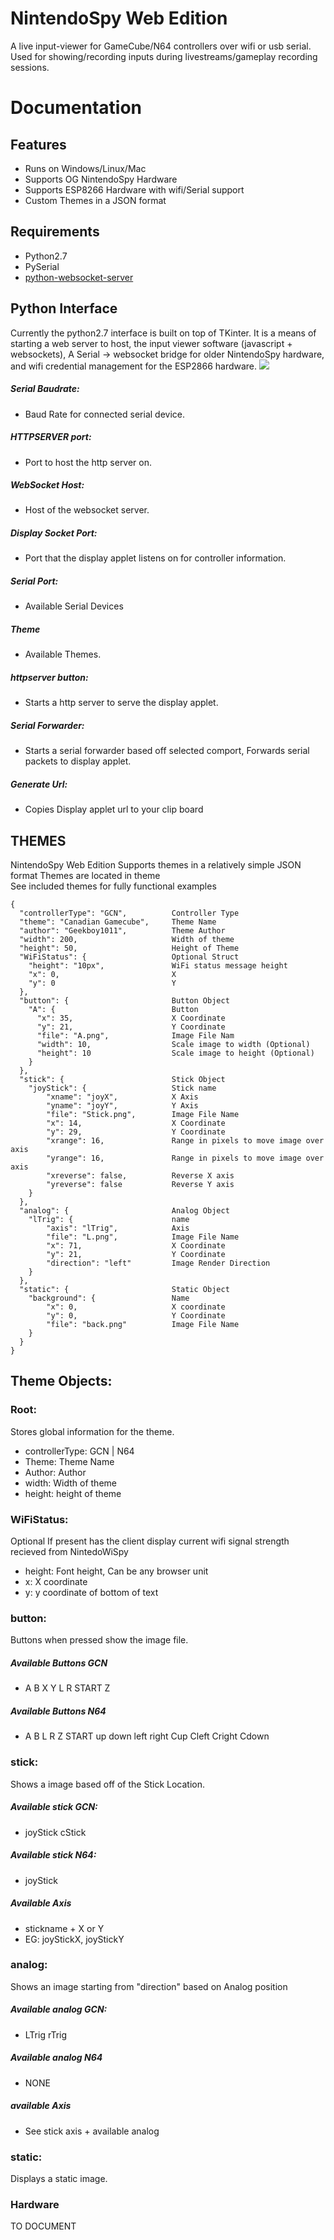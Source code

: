 # NintendoSpy Web Edition

A live input-viewer for GameCube/N64 controllers over wifi or usb serial. Used for showing/recording inputs during livestreams/gameplay recording sessions.

# Documentation

## Features
- Runs on Windows/Linux/Mac
- Supports OG NintendoSpy Hardware
- Supports ESP8266 Hardware with wifi/Serial support
- Custom Themes in a JSON format
## Requirements
- Python2.7
- PySerial
- [python-websocket-server](https://github.com/Pithikos/python-websocket-server)
## Python Interface
Currently the python2.7 interface is built on top of TKinter. It is a means of starting a web server to host, the input viewer software (javascript + websockets), A Serial -> websocket bridge for older NintendoSpy hardware, and wifi credential management for the ESP2866 hardware.
![](https://i.imgur.com/SqLejSL.png)
##### Serial Baudrate:
- Baud Rate for connected serial device.
##### HTTPSERVER port:
- Port to host the http server on.
##### WebSocket Host:
- Host of the websocket server.
##### Display Socket Port:
- Port that the display applet listens on for controller information.
##### Serial Port:
- Available Serial Devices
##### Theme
- Available Themes.
##### httpserver button:
- Starts a http server to serve the display applet.
##### Serial Forwarder:
- Starts a serial forwarder based off selected comport, Forwards serial packets to display applet.
##### Generate Url:
- Copies Display applet url to your clip board
## THEMES
NintendoSpy Web Edition Supports themes in a relatively simple JSON format
Themes are located in theme\
See included themes for fully functional examples
```
{
  "controllerType": "GCN",          Controller Type
  "theme": "Canadian Gamecube",     Theme Name
  "author": "Geekboy1011",          Theme Author
  "width": 200,                     Width of theme
  "height": 50,                     Height of Theme
  "WiFiStatus": {                   Optional Struct
    "height": "10px",               WiFi status message height
    "x": 0,                         X
    "y": 0                          Y
  },
  "button": {                       Button Object
    "A": {                          Button
      "x": 35,                      X Coordinate
      "y": 21,                      Y Coordinate
      "file": "A.png",              Image File Nam
      "width": 10,                  Scale image to width (Optional)
      "height": 10                  Scale image to height (Optional)
    }
  },
  "stick": {                        Stick Object
    "joyStick": {                   Stick name
        "xname": "joyX",            X Axis
        "yname": "joyY",            Y Axis
        "file": "Stick.png",        Image File Name
        "x": 14,                    X Coordinate
        "y": 29,                    Y Coordinate
        "xrange": 16,               Range in pixels to move image over axis
        "yrange": 16,               Range in pixels to move image over axis
        "xreverse": false,          Reverse X axis
        "yreverse": false           Reverse Y axis
    }
  },
  "analog": {                       Analog Object
    "lTrig": {                      name
        "axis": "lTrig",            Axis
        "file": "L.png",            Image File Name
        "x": 71,                    X Coordinate
        "y": 21,                    Y Coordinate
        "direction": "left"         Image Render Direction
    }
  },
  "static": {                       Static Object
    "background": {                 Name
        "x": 0,                     X coordinate
        "y": 0,                     Y Coordinate
        "file": "back.png"          Image File Name
    }
  }
}
```
## Theme Objects:
### Root:
Stores global information for the theme.
- controllerType: GCN | N64
- Theme: Theme Name
- Author: Author
- width: Width of theme
- height: height of theme

### WiFiStatus:
Optional
If present has the client display current wifi signal strength recieved from NintedoWiSpy
- height: Font height, Can be any browser unit
- x: X coordinate
- y: y coordinate of bottom of text
### button:
Buttons when pressed show the image file.
##### Available Buttons GCN
- A B X Y L R START Z

##### Available Buttons N64
- A B L R Z START up down left right Cup Cleft Cright Cdown

### stick:
Shows a image based off of the Stick Location.
##### Available stick GCN:
- joyStick cStick

##### Available stick N64:
- joyStick
##### Available Axis
- stickname + X or Y
- EG: joyStickX, joyStickY

### analog:
Shows an image starting from "direction" based on Analog position
##### Available analog GCN:
- LTrig rTrig
##### Available analog N64
- NONE
##### available Axis
- See stick axis + available analog
### static:
Displays a static image.

### Hardware
TO DOCUMENT
